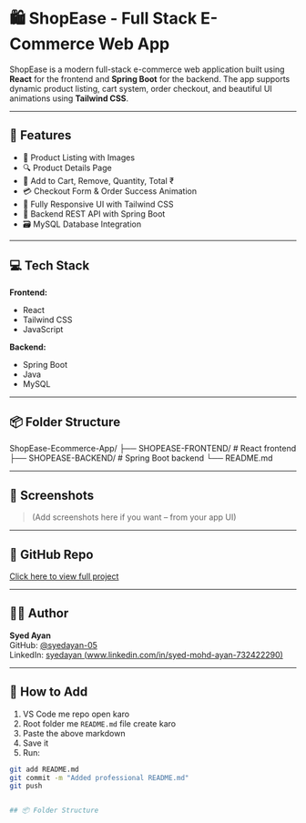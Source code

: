 # 🛍️ ShopEase - Full Stack E-Commerce Web App

ShopEase is a modern full-stack e-commerce web application built using **React** for the frontend and **Spring Boot** for the backend. The app supports dynamic product listing, cart system, order checkout, and beautiful UI animations using **Tailwind CSS**.

---

## 🚀 Features

- 🛒 Product Listing with Images
- 🔍 Product Details Page
- 🧺 Add to Cart, Remove, Quantity, Total ₹
- 💳 Checkout Form & Order Success Animation
- 🎨 Fully Responsive UI with Tailwind CSS
- 🔧 Backend REST API with Spring Boot
- 🗃️ MySQL Database Integration

---

## 💻 Tech Stack

**Frontend:**
- React
- Tailwind CSS
- JavaScript

**Backend:**
- Spring Boot
- Java
- MySQL

---

## 📦 Folder Structure

ShopEase-Ecommerce-App/
├── SHOPEASE-FRONTEND/ # React frontend
├── SHOPEASE-BACKEND/ # Spring Boot backend
└── README.md


---

## 📸 Screenshots

> (Add screenshots here if you want – from your app UI)

---

## 🔗 GitHub Repo

[Click here to view full project](https://github.com/syedayan-05/ShopEase-Ecommerce-App)

---

## 👨‍💻 Author

**Syed Ayan**  
GitHub: [@syedayan-05](https://github.com/syedayan-05)  
LinkedIn: [syedayan (www.linkedin.com/in/syed-mohd-ayan-732422290)](#)

---

## 📌 How to Add

1. VS Code me repo open karo
2. Root folder me `README.md` file create karo
3. Paste the above markdown
4. Save it
5. Run:
```bash
git add README.md
git commit -m "Added professional README.md"
git push


## 📦 Folder Structure

